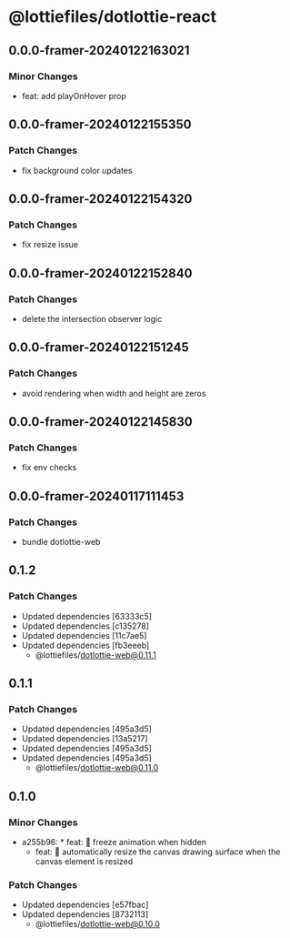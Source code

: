 # @lottiefiles/dotlottie-react

## 0.0.0-framer-20240122163021

### Minor Changes

- feat: add playOnHover prop

## 0.0.0-framer-20240122155350

### Patch Changes

- fix background color updates

## 0.0.0-framer-20240122154320

### Patch Changes

- fix resize issue

## 0.0.0-framer-20240122152840

### Patch Changes

- delete the intersection observer logic

## 0.0.0-framer-20240122151245

### Patch Changes

- avoid rendering when width and height are zeros

## 0.0.0-framer-20240122145830

### Patch Changes

- fix env checks

## 0.0.0-framer-20240117111453

### Patch Changes

- bundle dotlottie-web

## 0.1.2

### Patch Changes

- Updated dependencies [63333c5]
- Updated dependencies [c135278]
- Updated dependencies [11c7ae5]
- Updated dependencies [fb3eeeb]
  - @lottiefiles/dotlottie-web@0.11.1

## 0.1.1

### Patch Changes

- Updated dependencies [495a3d5]
- Updated dependencies [13a5217]
- Updated dependencies [495a3d5]
- Updated dependencies [495a3d5]
  - @lottiefiles/dotlottie-web@0.11.0

## 0.1.0

### Minor Changes

- a255b96: \* feat: 🎸 freeze animation when hidden
  - feat: 🎸 automatically resize the canvas drawing surface when the canvas element is resized

### Patch Changes

- Updated dependencies [e57fbac]
- Updated dependencies [8732113]
  - @lottiefiles/dotlottie-web@0.10.0
